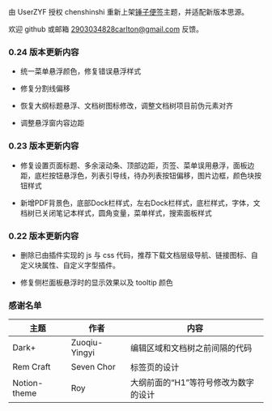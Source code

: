 由 UserZYF 授权 chenshinshi 重新上架[锤子便签](https://github.com/UserZYF/chuizi)主题，并适配新版本思源。

欢迎 github 或邮箱 <2903034828carlton@gmail.com> 反馈。

### 0.24 版本更新内容

*   统一菜单悬浮颜色，修复错误悬浮样式

*   修复分割线偏移

*   恢复大纲标题悬浮、文档树图标修改，调整文档树项目前伪元素对齐

*   调整悬浮窗内容边距

### 0.23 版本更新内容

*   修复设置页面标题、多余滚动条、顶部边距，页签、菜单误用悬浮，面板边距，底栏按钮悬浮色，列表引导线，待办列表按钮偏移，图片边框，颜色块按钮样式

*   新增PDF背景色，底部Dock栏样式，左右Dock栏样式，底栏样式，字体，文档树已关闭笔记本样式，圆角变量，菜单样式，搜索面板样式

### 0.22 版本更新内容

*   删除已由插件实现的 js 与 css 代码，推荐下载文档层级导航、链接图标、自定义块属性、自定义字型插件。

*   修复侧栏面板悬浮时的显示效果以及 tooltip 颜色

### 感谢名单

| 主题           | 作者            | 内容                   |
| ------------ | ------------- | -------------------- |
| Dark+        | Zuoqiu-Yingyi | 编辑区域和文档树之前间隔的代码      |
| Rem Craft    | Seven Chor    | 标签页的设计               |
| Notion-theme | Roy           | 大纲前面的“H1”等符号修改为数字的设计 |

